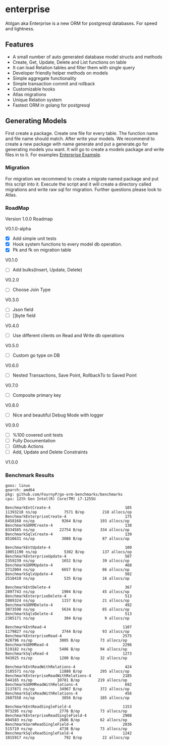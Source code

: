 # enterprise
Atılgan aka Enterprise is a new ORM for postgresql databases. For speed and lightness.

## Features
- A small number of auto generated database model structs and methods
- Create, Get, Update, Delete and List functions on table
- It can load Relation tables and filter them with single query
- Developer friendly helper methods on models
- Simple aggregate functionality
- Simple transaction commit and rollback
- Customizable hooks
- Atlas migrations
- Unique Relation system
- Fastest ORM in golang for postgresql


## Generating Models
First create a package. Create one file for every table. The function name and file name should match.
After write your models. We recommend to create a new package with name generate and put a generate.go for generating models you want.
It will go to create a models package and write files in to it. For examples [Enterprise Example](https://github.com/MrSametBurgazoglu/enterprise_example).

### Migration
For migration we recommend to create a migrate named package and put this script into it.
Execute the script and it will create a directory called migrations and write raw sql for migration.
Further questions please look to Atlas.

### RoadMap

Version 1.0.0 Roadmap

V0.1.0-alpha

- [x] Add simple unit tests
- [x] Hook system functions to every model db operation.
- [x] Pk and fk on migration table

V0.1.0
- [ ] Add bulks(Insert, Update, Delete)

V0.2.0
- [ ] Choose Join Type

V0.3.0
- [ ] Json field
- [ ] []byte field

V0.4.0
- [ ] Use different clients on Read and Write db operations

V0.5.0
- [ ] Custom go type on DB

V0.6.0
- [ ] Nested Transactions, Save Point, RollbackTo to Saved Point

V0.7.0
- [ ] Composite primary key

V0.8.0
- [ ] Nice and beautiful Debug Mode with logger

V0.9.0
- [ ] %100 covered unit tests
- [ ] Fully Documentation
- [ ] Github Actions
- [ ] Add, Update and Delete Constraints

V1.0.0


### Benchmark Results
````text
goos: linux
goarch: amd64
pkg: github.com/FournyP/go-orm-benchmarks/benchmarks
cpu: 12th Gen Intel(R) Core(TM) i7-1255U

BenchmarkEntCreate-4                                 105          11393218 ns/op            7571 B/op        218 allocs/op
BenchmarkEnterpriseCreate-4                          175           6458168 ns/op            9264 B/op        193 allocs/op
BenchmarkGORMCreate-4                                138           8334585 ns/op           22754 B/op        334 allocs/op
BenchmarkSqlxCreate-4                                139           8516631 ns/op            3088 B/op         87 allocs/op

BenchmarkEntUpdate-4                                 100          10051190 ns/op            5302 B/op        137 allocs/op
BenchmarkEnterpriseUpdate-4                          507           2359239 ns/op            1652 B/op         39 allocs/op
BenchmarkGORMUpdate-4                                468           2712004 ns/op            6657 B/op         86 allocs/op
BenchmarkSqlxUpdate-4                                502           2518410 ns/op             535 B/op         16 allocs/op

BenchmarkEntDelete-4                                 367           2897743 ns/op            1904 B/op         45 allocs/op
BenchmarkEnterpriseDelete-4                          513           2089324 ns/op            1157 B/op         21 allocs/op
BenchmarkGORMDelete-4                                492           3073590 ns/op            5634 B/op         85 allocs/op
BenchmarkSqlxDelete-4                                513           2385171 ns/op             304 B/op          9 allocs/op

BenchmarkEntRead-4                                  1107           1179827 ns/op            3744 B/op         93 allocs/op
BenchmarkEnterpriseRead-4                           2575            428796 ns/op            3005 B/op         73 allocs/op
BenchmarkGORMRead-4                                 2296            519182 ns/op            5406 B/op         94 allocs/op
BenchmarkSqlxRead-4                                 1273            943025 ns/op            1200 B/op         32 allocs/op

BenchmarkEntReadWithRelations-4                      424           3185571 ns/op           11888 B/op        295 allocs/op
BenchmarkEnterpriseReadWithRelations-4              2185            544165 ns/op           10781 B/op        219 allocs/op
BenchmarkGORMReadWithRelations-4                     692           2137871 ns/op           34967 B/op        372 allocs/op
BenchmarkSqlxReadWithRelations-4                     456           2687558 ns/op            3856 B/op        105 allocs/op

BenchmarkEntReadSingleField-4                       1153            973295 ns/op            2776 B/op         73 allocs/op
BenchmarkEnterpriseReadSingleField-4                2908            494583 ns/op            2686 B/op         62 allocs/op
BenchmarkGormReadSingleField-4                      2036            515719 ns/op            4738 B/op         73 allocs/op
BenchmarkSqlxReadSingleField-4                      1242           1015917 ns/op             792 B/op         22 allocs/op
````
